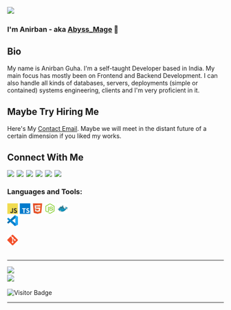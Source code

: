 <img src="assets/svg/header_en.svg"></img>

### I'm Anirban - aka [Abyss_Mage](https://www.google.com/search?q=Abyss_Mage) 👋

## Bio
My name is Anirban Guha. I'm a self-taught Developer based in India. My main focus has mostly been on Frontend and Backend Development. I can also handle all kinds of databases, servers, deployments (simple or contained) systems engineering, clients and I'm very proficient in it.

## Maybe Try Hiring Me
Here's My [Contact Email][gmail]. Maybe we will meet in the distant future of a certain dimension if you liked my works.

## Connect With Me
[<img align="left" width="22px" src="https://cdn.jsdelivr.net/npm/simple-icons@v3/icons/gmail.svg" />][gmail]
[<img align="left" width="22px" src="https://cdn.jsdelivr.net/npm/simple-icons@v3/icons/discord.svg" />][discord]
[<img align="left" width="22px" src="https://cdn.jsdelivr.net/npm/simple-icons@v3/icons/spotify.svg" />][spotify]
[<img align="left" width="22px" src="https://cdn.jsdelivr.net/npm/simple-icons@v3/icons/steam.svg" />][steam]
[<img align="left" width="22px" src="https://cdn.jsdelivr.net/npm/simple-icons@v3/icons/twitch.svg" />][twitch]
[<img align="left" width="22px" src="https://cdn.jsdelivr.net/npm/simple-icons@3.13.0/icons/origin.svg" />][origin]

<br />

### Languages and Tools:

<code><img width="25px" src="https://raw.githubusercontent.com/TheStyxo/TheStyxo/main/assets/javascript.svg"></code>
    <code><img width="25px" src="https://raw.githubusercontent.com/TheStyxo/TheStyxo/main/assets/typescript.svg"></code>
    <code><img width="25px" src="https://raw.githubusercontent.com/TheStyxo/TheStyxo/main/assets/html.svg"></code>
    <code><img width="25px" src="https://raw.githubusercontent.com/TheStyxo/TheStyxo/main/assets/nodejs.svg"></code>
    <code><img width="25px" src="https://raw.githubusercontent.com/TheStyxo/TheStyxo/main/assets/docker.svg"></code>
    <code>
    <img width="25px" src="https://raw.githubusercontent.com/TheStyxo/TheStyxo/main/assets/visualstudiocode.svg">
    </code>
    <code>
    <img width="25px" src="https://raw.githubusercontent.com/TheStyxo/TheStyxo/main/assets/git.svg">
    </code>
<br />
<hr>
    <img src="https://github-readme-stats.vercel.app/api?username=Abyss-Mage&show_icons=true&hide_border=true&theme=dark&count_private=true">
    <br>
    <img src="https://github-readme-stats.vercel.app/api/pin/?username=Abyss-Mage&repo=anuraghazra.github.io&theme=buefy">
    <br>
 
![Visitor Badge](https://visitor-badge.laobi.icu/badge?page_id=Abyss-Mage)

---


[gmail]: mailto:guhaanirban01@gmail.com
[github]: https://github.com/Abyss-Mage
[spotify]: https://open.spotify.com/user/31l5ivju2dliomrara5ukd2blf7q
[steam]: https://steamcommunity.com/id/Abyss_Mage/
[twitch]: https://www.twitch.tv/abyss_mage001
[sololearn]: https://www.sololearn.com/profile/7861416
[discord]: Abyss_Mage#8198
[origin]: Abyss_Mage
